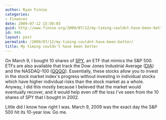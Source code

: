 ```yaml
---
author: Ryan Finnie
categories:
- Finances
date: 2009-07-12 15:50:03
guid: http://www.finnie.org/2009/07/12/my-timing-couldnt-have-been-better/
id: 946
layout: post
permalink: /2009/07/12/my-timing-couldnt-have-been-better/
title: My timing couldn't have been better
---
```

On March 9, I bought 10 shares of [SPY](http://www.google.com/finance?q=SPY), an ETF that mimics the S&P 500. ETFs are also available that track the Dow Jones Industrial Average ([DIA](http://www.google.com/finance?q=DIA)) and the NASDAQ-100 ([QQQQ](http://www.google.com/finance?q=QQQQ)). Essentially, these stocks allow you to invest in the stock market index's progress without investing in individual stocks which have higher individual risks than the stock market as a whole. Anyway, I did this mostly because I believed that the market would eventually recover, and it would help even off the loss I've seen from the 10 shares of SPY that I bought in 2002.

Little did I know how right I was. March 9, 2009 was the exact day the S&P 500 hit its 10-year low. Go me.
